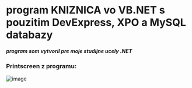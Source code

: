 # program KNIZNICA vo VB.NET s pouzitim DevExpress, XPO a MySQL databazy
***program som vytvoril pre moje studijne ucely .NET***


### Printscreen z programu:
![image](https://github.com/user-attachments/assets/1e5ac9a1-8231-4cbe-b7c9-65d5457fb34f)

